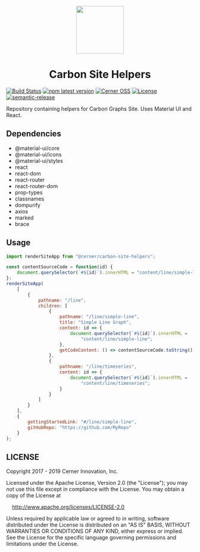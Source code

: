 <p align="center">
    <img width="128" height="128" src="https://github.com/cerner/carbon-graphs/raw/master/build/assets/icons/Carbon_256.png">
</p>

<h1 align="center">
  Carbon Site Helpers
</h1>

[![Build Status](https://travis-ci.com/cerner/carbon-site-helpers.svg?branch=master)](https://travis-ci.com/cerner/carbon-site-helpers)
[![npm latest version](https://img.shields.io/npm/v/@cerner/carbon-site-helpers/latest.svg)](https://github.com/cerner/carbon-site-helpers)
[![Cerner OSS](https://badgen.net/badge/Cerner/OSS/blue)](http://engineering.cerner.com/2014/01/cerner-and-open-source/)
[![License](https://badgen.net/badge/license/Apache-2.0/blue)](https://github.com/cerner/carbon-site-helpers/blob/master/LICENSE)
[![semantic-release](https://img.shields.io/badge/%20%20%F0%9F%93%A6%F0%9F%9A%80-semantic--release-e10079.svg)](https://github.com/semantic-release/semantic-release)

Repository containing helpers for Carbon Graphs Site. Uses Material UI and React.

## Dependencies

-   @material-ui/core
-   @material-ui/icons
-   @material-ui/styles
-   react
-   react-dom
-   react-router
-   react-router-dom
-   prop-types
-   classnames
-   dompurify
-   axios
-   marked
-   brace

## Usage

```javascript
import renderSiteApp from "@cerner/carbon-site-helpers";

const contentSourceCode = function(id) {
    document.querySelector(`#${id}`).innerHTML = "content/line/simple-line";
};
renderSiteApp(
    [
        {
            pathname: "/line",
            children: [
                {
                    pathname: "/line/simple-line",
                    title: "Simple Line Graph",
                    content: id => {
                        document.querySelector(`#${id}`).innerHTML =
                            "content/line/simple-line";
                    },
                    getCodeContent: () => contentSourceCode.toString()
                },
                {
                    pathname: "/line/timeseries",
                    content: id => {
                        document.querySelector(`#${id}`).innerHTML =
                            "content/line/timeseries";
                    }
                }
            ]
        }
    ],
    {
        gettingStartedLink: "#/line/simple-line",
        gitHubRepo: "https://github.com/MyRepo"
    }
);
```

## LICENSE

Copyright 2017 - 2019 Cerner Innovation, Inc.

Licensed under the Apache License, Version 2.0 (the "License"); you may not use this file except in compliance with the License. You may obtain a copy of the License at

&nbsp;&nbsp;&nbsp;&nbsp;http://www.apache.org/licenses/LICENSE-2.0

Unless required by applicable law or agreed to in writing, software distributed under the License is distributed on an "AS IS" BASIS, WITHOUT WARRANTIES OR CONDITIONS OF ANY KIND, either express or implied. See the License for the specific language governing permissions and limitations under the License.
